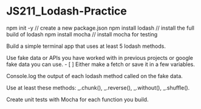 # JS211_Lodash-Practice

npm init -y             // create a new package.json
npm install lodash      // install the full build of lodash
npm install mocha       // install mocha for testing


Build a simple terminal app that uses at least 5 lodash methods.

Use fake data or APIs you have worked with in previous projects or google fake data you can use. - [ ] Either make a fetch or save it in a few variables.

Console.log the output of each lodash method called on the fake data.

Use at least these methods: _.chunk(), _.reverse(), _.without(), _.shuffle().

Create unit tests with Mocha for each function you build.